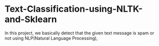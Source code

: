# Text-Classification-using-NLTK-and-Sklearn
In this project, we basically detect that the given text message is spam or not using NLP(Natural Language Processing),
